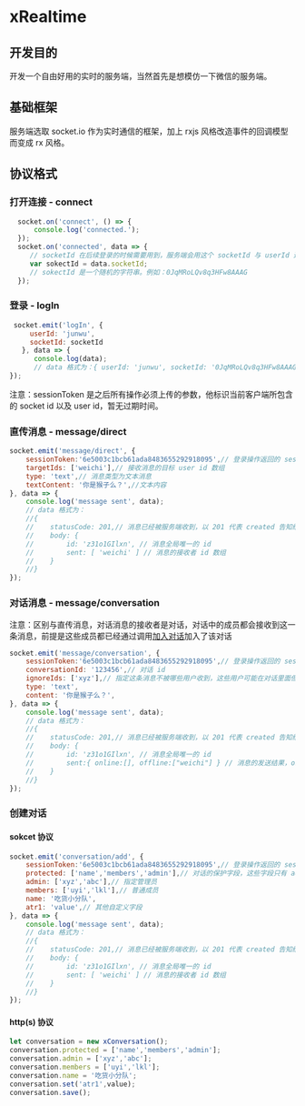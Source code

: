 # xRealtime

## 开发目的
开发一个自由好用的实时的服务端，当然首先是想模仿一下微信的服务端。

## 基础框架

服务端选取 socket.io 作为实时通信的框架，加上 rxjs 风格改造事件的回调模型而变成 rx 风格。

## 协议格式

### 打开连接 - connect

```js
  socket.on('connect', () => {
      console.log('connected.');
  });
  socket.on('connected', data => {
     // socketId 在后续登录的时候需要用到，服务端会用这个 socketId 与 userId 进行映射
     var sokectId = data.socketId;
     // sokectId 是一个随机的字符串。例如：0JqMRoLQv8q3HFw8AAAG
  });
```

### 登录 - logIn

```js
 socket.emit('logIn', {
     userId: 'junwu',
     socketId: socketId
   }, data => {
      console.log(data);
      // data 格式为：{ userId: 'junwu', socketId: '0JqMRoLQv8q3HFw8AAAG',sessionToken:'6e5003c1bcb61ada8483655292918095' }
});
```

注意：sessionToken 是之后所有操作必须上传的参数，他标识当前客户端所包含的 socket id 以及 user id，暂无过期时间。

### 直传消息 - message/direct

```js
socket.emit('message/direct', {
    sessionToken:'6e5003c1bcb61ada8483655292918095',// 登录操作返回的 sessionToken
    targetIds: ['weichi'],// 接收消息的目标 user id 数组
    type: 'text',// 消息类型为文本消息
    textContent: '你是猴子么？',//文本内容
}, data => {
    console.log('message sent', data);
    // data 格式为：
    //{ 
    //    statusCode: 201,// 消息已经被服务端收到，以 201 代表 created 告知给发送端
    //    body: { 
    //        id: 'z31o1GIlxn', // 消息全局唯一的 id
    //        sent: [ 'weichi' ] // 消息的接收者 id 数组
    //    }
    //}
});
```

### 对话消息 - message/conversation

注意：区别与直传消息，对话消息的接收者是对话，对话中的成员都会接收到这一条消息，前提是这些成员都已经通过调用[加入对话](#加入对话)加入了该对话

```js
socket.emit('message/conversation', {
    sessionToken:'6e5003c1bcb61ada8483655292918095',// 登录操作返回的 sessionToken
    conversationId: '123456',// 对话 id
    ignoreIds: ['xyz'],// 指定这条消息不被哪些用户收到，这些用户可能在对话里面但是这条消息想屏蔽掉这些用户
    type: 'text',
    content: '你是猴子么？',
}, data => {
    console.log('message sent', data);
    // data 格式为：
    //{ 
    //    statusCode: 201,// 消息已经被服务端收到，以 201 代表 created 告知给发送端
    //    body: { 
    //        id: 'z31o1GIlxn', // 消息全局唯一的 id
    //        sent:{ online:[], offline:["weichi"] } // 消息的发送结果，online 数组代表接收者在线，offline 数组代表接收者离线
    //    }
    //}
});
```

### 创建对话

#### sokcet 协议
```js
socket.emit('conversation/add', {
    sessionToken:'6e5003c1bcb61ada8483655292918095',// 登录操作返回的 sessionToken
    protected: ['name','members','admin'],// 对话的保护字段，这些字段只有 admin 的成员可以修改 默认是 name,members,admin 这三个字段
    admin: ['xyz','abc'],// 指定管理员 
    members: ['uyi','lkl'],// 普通成员
    name: '吃货小分队',
    atr1: 'value',// 其他自定义字段
}, data => {
    console.log('message sent', data);
    // data 格式为：
    //{ 
    //    statusCode: 201,// 消息已经被服务端收到，以 201 代表 created 告知给发送端
    //    body: { 
    //        id: 'z31o1GIlxn', // 消息全局唯一的 id
    //        sent: [ 'weichi' ] // 消息的接收者 id 数组
    //    }
    //}
});
```
#### http(s) 协议

```js
let conversation = new xConversation();
conversation.protected = ['name','members','admin'];
conversation.admin = ['xyz','abc'];
conversation.members = ['uyi','lkl'];
conversation.name = '吃货小分队';
conversation.set('atr1',value);
conversation.save();
```
